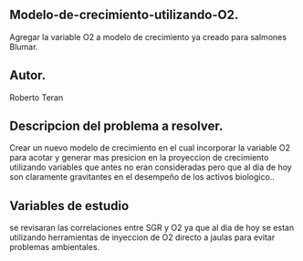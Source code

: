 ## Modelo-de-crecimiento-utilizando-O2.
Agregar la variable O2 a modelo de crecimiento ya creado para salmones Blumar.

## Autor.
Roberto Teran


## Descripcion del problema a resolver.
Crear un nuevo modelo de crecimiento en el cual incorporar la variable O2 para acotar y generar mas presicion en la proyeccion de crecimiento utilizando variables que antes no eran consideradas pero que al dia de hoy son claramente gravitantes en el desempeño de los activos biologico..


## Variables de estudio
se revisaran las correlaciones entre SGR y O2 ya que al dia de hoy se estan utilizando herramientas de inyeccion de O2 directo a jaulas para evitar 
problemas ambientales.

